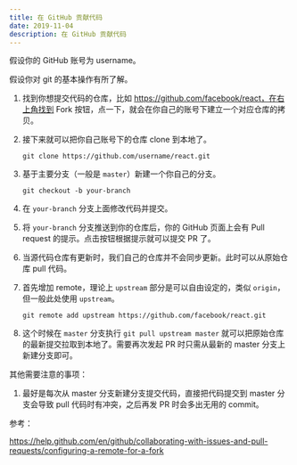 ```yaml
---
title: 在 GitHub 贡献代码
date: 2019-11-04
description: 在 GitHub 贡献代码
---
```


假设你的 GitHub 账号为 username。

假设你对 git 的基本操作有所了解。


1. 找到你想提交代码的仓库，比如 https://github.com/facebook/react，在右上角找到 Fork 按钮，点一下，就会在你自己的账号下建立一个对应仓库的拷贝。

2. 接下来就可以把你自己账号下的仓库 clone 到本地了。

    ```shell
    git clone https://github.com/username/react.git
    ```

3. 基于主要分支（一般是 `master`）新建一个你自己的分支。

    ```shell
    git checkout -b your-branch
    ```

4. 在 `your-branch` 分支上面修改代码并提交。

5. 将 `your-branch` 分支推送到你的仓库后，你的 GitHub 页面上会有 Pull request 的提示。点击按钮根据提示就可以提交 PR 了。

6. 当源代码仓库有更新时，我们自己的仓库并不会同步更新。此时可以从原始仓库 pull 代码。

7. 首先增加 remote，理论上 `upstream` 部分是可以自由设定的，类似 `origin`，但一般此处使用 `upstream`。

    ```shell
    git remote add upstream https://github.com/facebook/react.git
    ```

8. 这个时候在 `master` 分支执行 `git pull upstream master` 就可以把原始仓库的最新提交拉取到本地了。需要再次发起 PR 时只需从最新的 master 分支上新建分支即可。

其他需要注意的事项：

1. 最好是每次从 master 分支新建分支提交代码，直接把代码提交到 master 分支会导致 pull 代码时有冲突，之后再发 PR 时会多出无用的 commit。


参考：

https://help.github.com/en/github/collaborating-with-issues-and-pull-requests/configuring-a-remote-for-a-fork
